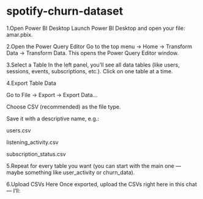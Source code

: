 # spotify-churn-dataset
1.Open Power BI Desktop
 Launch Power BI Desktop and open your file:
 amar.pbix.

2.Open the Power Query Editor
 Go to the top menu →
 Home → Transform Data → Transform Data.
 This opens the Power Query Editor window.

3.Select a Table
 In the left panel, you’ll see all data tables (like users, sessions, events, subscriptions, etc.).
 Click on one table at a time.

4.Export Table Data

 Go to File → Export → Export Data...

 Choose CSV (recommended) as the file type.

 Save it with a descriptive name, e.g.:

 users.csv

 listening_activity.csv

 subscription_status.csv

5.Repeat for every table you want (you can start with the main one — maybe something like user_activity or churn_data).

6.Upload CSVs Here
  Once exported, upload the CSVs right here in this chat — I’ll:
